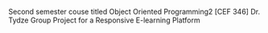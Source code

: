 Second semester couse titled Object Oriented Programming2 [CEF 346]
Dr. Tydze
Group Project for a Responsive E-learning Platform

